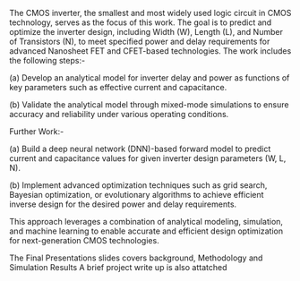 The CMOS inverter, the smallest and most widely used logic circuit in CMOS technology, serves as the focus of this work. The goal is to predict and optimize the inverter design, including Width (W), Length (L), and Number of Transistors (N), to meet specified power and delay requirements for advanced Nanosheet FET and CFET-based technologies. 
The work includes the following steps:- 


(a) Develop an analytical model for inverter delay and power as functions of key parameters such as effective current and capacitance.

(b) Validate the analytical model through mixed-mode simulations to ensure accuracy and reliability under various operating conditions.

Further Work:-

(a) Build a deep neural network (DNN)-based forward model to predict current and capacitance values for given inverter design parameters (W, L, N).

(b) Implement advanced optimization techniques such as grid search, Bayesian optimization, or evolutionary algorithms to achieve efficient inverse design for the desired power and delay requirements. 

This approach leverages a combination of analytical modeling, simulation, and machine learning to enable accurate and efficient design optimization for next-generation CMOS technologies.




The Final Presentations slides covers background, Methodology and Simulation Results 
A brief project write up is also attatched 
